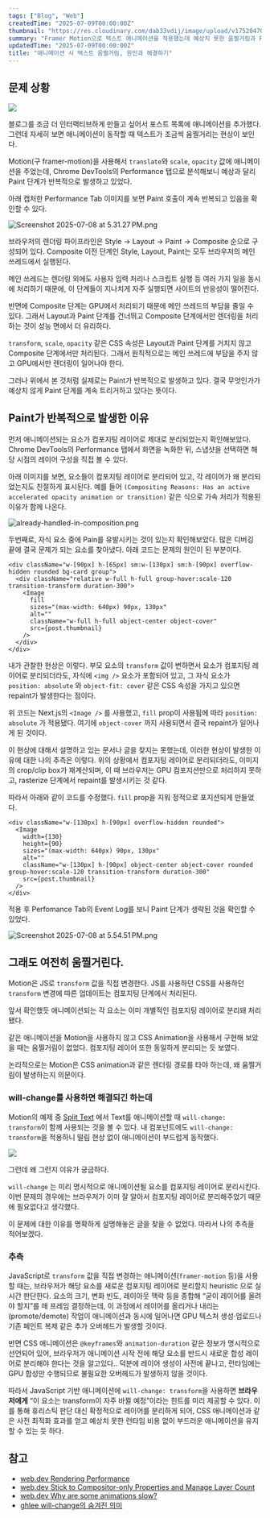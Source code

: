 ```yaml
---
tags: ["Blog", "Web"]
createdTime: "2025-07-09T00:00:00Z"
thumbnail: "https://res.cloudinary.com/dab33vdij/image/upload/v1752047052/%E1%84%89%E1%85%B1%E1%86%B8%E1%84%8C%E1%85%B5%E1%84%8B%E1%85%A1%E1%86%AD%E1%84%8B%E1%85%B3%E1%86%AB%E1%84%83%E1%85%A6_rz25xn.jpg"
summary: "Framer Motion으로 텍스트 애니메이션을 적용했는데 예상치 못한 움찔거림과 Paint가 발생한 이유를 렌더링 파이프라인 관점에서 디버깅해봤다"
updatedTime: "2025-07-09T00:00:00Z"
title: "애니메이션 시 텍스트 움찔거림, 원인과 해결하기"
---
```


## 문제 상황

![](https://res.cloudinary.com/dab33vdij/image/upload/v1752046431/shakky_mnxkco.gif)

블로그를 조금 더 인터랙티브하게 만들고 싶어서 포스트 목록에 애니메이션을 추가했다. 그런데 자세히 보면 애니메이션이 동작할 때 텍스트가 조금씩 움찔거리는 현상이 보인다.

Motion(구 framer-motion)을 사용해서 `translate`와 `scale`, `opacity` 값에 애니메이션을 주었는데, Chrome DevTools의 Performance 탭으로 분석해보니 예상과 달리 Paint 단계가 반복적으로 발생하고 있었다.

아래 캡처한 Performance Tab 이미지를 보면 Paint 호출이 계속 반복되고 있음을 확인할 수 있다.

![Screenshot 2025-07-08 at 5.31.27 PM.png](https://res.cloudinary.com/dab33vdij/image/upload/v1752045681/perf-event-log1_vusirz.png)

브라우저의 렌더링 파이프라인은 Style → Layout → Paint → Composite 순으로 구성되어 있다. Composite 이전 단계인 Style, Layout, Paint는 모두 브라우저의 메인 쓰레드에서 실행된다.

메인 쓰레드는 렌더링 외에도 사용자 입력 처리나 스크립트 실행 등 여러 가지 일을 동시에 처리하기 때문에, 이 단계들이 지나치게 자주 실행되면 사이트의 반응성이 떨어진다.

반면에 Composite 단계는 GPU에서 처리되기 때문에 메인 쓰레드의 부담을 줄일 수 있다. 그래서 Layout과 Paint 단계를 건너뛰고 Composite 단계에서만 렌더링을 처리하는 것이 성능 면에서 더 유리하다.

`transform`, `scale`, `opacity` 같은 CSS 속성은 Layout과 Paint 단계를 거치지 않고 Composite 단계에서만 처리된다. 그래서 원칙적으로는 메인 쓰레드에 부담을 주지 않고 GPU에서만 렌더링이 일어나야 한다.

그러나 위에서 본 것처럼 실제로는 Paint가 반복적으로 발생하고 있다. 결국 무엇인가가 예상치 않게 Paint 단계를 계속 트리거하고 있다는 뜻이다.

## Paint가 반복적으로 발생한 이유

먼저 애니메이션되는 요소가 컴포지팅 레이어로 제대로 분리되었는지 확인해보았다. Chrome DevTools의 Performance 탭에서 화면을 녹화한 뒤, 스냅샷을 선택하면 해당 시점의 레이어 구성을 직접 볼 수 있다.

아래 이미지를 보면, 요소들이 컴포지팅 레이어로 분리되어 있고, 각 레이어가 왜 분리되었는지도 친절하게 표시된다. 예를 들어 `(Compositing Reasons: Has an active accelerated opacity animation or transition)` 같은 식으로 가속 처리가 적용된 이유가 함께 나온다.

![already-handled-in-composition.png](https://res.cloudinary.com/dab33vdij/image/upload/v1752045681/perf-layers_qf1c3x.png)

두번째로, 자식 요소 중에 Pain를 유발시키는 것이 있는지 확인해보았다. 많은 디버깅 끝에 결국 문제가 되는 요소를 찾아냈다. 아래 코드는 문제의 원인이 된 부분이다.

```tsx title="post-card.tsx" {4,7}
<div className="w-[90px] h-[65px] sm:w-[130px] sm:h-[90px] overflow-hidden rounded bg-card group">
  <div className="relative w-full h-full group-hover:scale-120 transition-transform duration-300">
    <Image
      fill
      sizes="(max-width: 640px) 90px, 130px"
      alt=""
      className="w-full h-full object-center object-cover"
      src={post.thumbnail}
    />
  </div>
</div>
```

내가 관찰한 현상은 이렇다. 부모 요소의 `transform` 값이 변하면서 요소가 컴포지팅 레이어로 분리되더라도, 자식에 `<img />` 요소가 포함되어 있고, 그 자식 요소가 `position: absolute` 와 `object-fit: cover` 같은 CSS 속성을 가지고 있으면 repaint가 발생한다는 점이다.

위 코드는 Next.js의 `<Image />` 를 사용했고, `fill` prop이 사용됨에 따라 `position: absolute` 가 적용됐다. 여기에 `object-cover` 까지 사용되면서 결국 repaint가 일어나게 된 것이다.

이 현상에 대해서 설명하고 있는 문서나 글을 찾지는 못했는데, 이러한 현상이 발생한 이유에 대한 나의 추측은 이렇다. 위의 상황에서 컴포지팅 레이어로 분리되더라도, 이미지의 crop/clip box가 재계산되며, 이 때 브라우저는 GPU 컴포지션만으로 처리하지 못하고, rasterize 단계에서 repaint를 발생시키는 것 같다.

따라서 아래와 같이 코드를 수정했다. `fill` prop을 지워 정적으로 포지션되게 만들었다.

```tsx title="post-card.tsx"
<div className="w-[130px] h-[90px] overflow-hidden rounded">
  <Image
    width={130}
    height={90}
    sizes="(max-width: 640px) 90px, 130px"
    alt=""
    className="w-[130px] h-[90px] object-center object-cover rounded group-hover:scale-120 transition-transform duration-300"
    src={post.thumbnail}
  />
</div>
```

적용 후 Perfomance Tab의 Event Log를 보니 Paint 단계가 생략된 것을 확인할 수 있었다.

![Screenshot 2025-07-08 at 5.54.51 PM.png](https://res.cloudinary.com/dab33vdij/image/upload/v1752045681/perf-event-log2_urgqzv.png)

## 그래도 여전히 움찔거린다.

Motion은 JS로 `transform` 값을 직접 변경한다. JS를 사용하던 CSS를 사용하던 `transform` 변경에 따른 업데이트는 컴포지팅 단계에서 처리된다.

앞서 확인했듯 애니메이션되는 각 요소는 이미 개별적인 컴포지팅 레이어로 분리돼 처리됐다.

같은 애니메이션을 Motion을 사용하지 않고 CSS Animation을 사용해서 구현해 보았을 때는 움찔거림이 없었다. 컴포지팅 레이어 또한 동일하게 분리되는 듯 보였다.

논리적으로는 Motion은 CSS animation과 같은 렌더링 경로를 타야 하는데, 왜 움찔거림이 발생하는지 의문이다.

### will-change를 사용하면 해결되긴 하는데

Motion의 예제 중 [Split Text](https://examples.motion.dev/react/split-text) 에서 Text를 애니메이션할 때 `will-change: transform`이 함께 사용되는 것을 볼 수 있다. 내 컴포넌트에도 `will-change: transform`을 적용하니 떨림 현상 없이 애니메이션이 부드럽게 동작했다.

![](https://res.cloudinary.com/dab33vdij/image/upload/v1752044122/fixed_vsgjyv.gif)

그런데 왜 그런지 이유가 궁금하다.

`will-change` 는 미리 명시적으로 애니메이션될 요소를 컴포지팅 레이어로 분리시킨다. 이번 문제의 경우에는 브라우저가 이미 잘 알아서 컴포지팅 레이어로 분리해주었기 때문에 필요없다고 생각했다.

이 문제에 대한 이유를 명확하게 설명해놓은 글을 찾을 수 없었다. 따라서 나의 추측을 적어보겠다.

### 추측

JavaScript로 `transform` 값을 직접 변경하는 애니메이션(`framer-motion` 등)을 사용할 때는, 브라우저가 해당 요소를 새로운 컴포지팅 레이어로 분리할지 heuristic 으로 실시간 판단한다. 요소의 크기, 변화 빈도, 레이아웃 맥락 등을 종합해 “굳이 레이어를 올려야 할지”를 매 프레임 결정하는데, 이 과정에서 레이어를 올리거나 내리는(promote/demote) 작업이 애니메이션과 동시에 일어나면 GPU 텍스처 생성·업로드나 기존 페인트 복제 같은 추가 오버헤드가 발생할 것이다.

반면 CSS 애니메이션은 `@keyframes`와 `animation-duration` 같은 정보가 명시적으로 선언되어 있어, 브라우저가 애니메이션 시작 전에 해당 요소를 반드시 새로운 합성 레이어로 분리해야 한다는 것을 알고있다.. 덕분에 레이어 생성이 사전에 끝나고, 런타임에는 GPU 합성만 수행되므로 불필요한 오버헤드가 발생하지 않을 것이다.

따라서 JavaScript 기반 애니메이션에 `will-change: transform`을 사용하면 **브라우저에게** “이 요소는 transform이 자주 바뀔 예정”이라는 힌트를 미리 제공할 수 있다. 이를 통해 휴리스틱 판단 대신 확정적으로 레이어를 분리하게 되어, CSS 애니메이션과 같은 사전 최적화 효과를 얻고 예상치 못한 런타임 비용 없이 부드러운 애니메이션을 유지할 수 있는 듯 하다.

## 참고

- [web.dev Rendering Performance](https://web.dev/articles/rendering-performance)
- [web.dev Stick to Compositor-only Properties and Manage Layer Count](https://web.dev/articles/stick-to-compositor-only-properties-and-manage-layer-count)
- [web.dev Why are some animations slow?](https://web.dev/articles/animations-overview)
- [ghlee will-change의 숨겨진 의미](https://ghlee.dev/posts/what-will-change-really-means)
